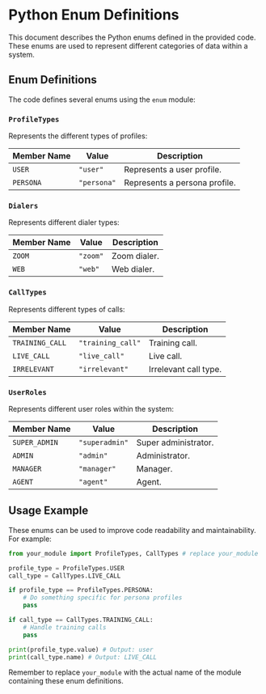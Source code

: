 # Python Enum Definitions

This document describes the Python enums defined in the provided code.  These enums are used to represent different categories of data within a system.


## Enum Definitions

The code defines several enums using the `enum` module:

### `ProfileTypes`

Represents the different types of profiles:

| Member Name     | Value    | Description       |
|-----------------|----------|-------------------|
| `USER`          | `"user"` | Represents a user profile. |
| `PERSONA`       | `"persona"` | Represents a persona profile. |


### `Dialers`

Represents different dialer types:

| Member Name | Value  | Description |
|-------------|--------|-------------|
| `ZOOM`      | `"zoom"` | Zoom dialer. |
| `WEB`       | `"web"`  | Web dialer.  |


### `CallTypes`

Represents different types of calls:

| Member Name      | Value           | Description             |
|-----------------|-----------------|-------------------------|
| `TRAINING_CALL` | `"training_call"` | Training call.           |
| `LIVE_CALL`     | `"live_call"`     | Live call.               |
| `IRRELEVANT`    | `"irrelevant"`    | Irrelevant call type.    |


### `UserRoles`

Represents different user roles within the system:

| Member Name    | Value       | Description          |
|----------------|-------------|----------------------|
| `SUPER_ADMIN`  | `"superadmin"` | Super administrator. |
| `ADMIN`        | `"admin"`     | Administrator.       |
| `MANAGER`      | `"manager"`   | Manager.             |
| `AGENT`        | `"agent"`     | Agent.               |


## Usage Example

These enums can be used to improve code readability and maintainability.  For example:

```python
from your_module import ProfileTypes, CallTypes # replace your_module

profile_type = ProfileTypes.USER
call_type = CallTypes.LIVE_CALL

if profile_type == ProfileTypes.PERSONA:
    # Do something specific for persona profiles
    pass

if call_type == CallTypes.TRAINING_CALL:
    # Handle training calls
    pass

print(profile_type.value) # Output: user
print(call_type.name) # Output: LIVE_CALL
```

Remember to replace `your_module` with the actual name of the module containing these enum definitions.
